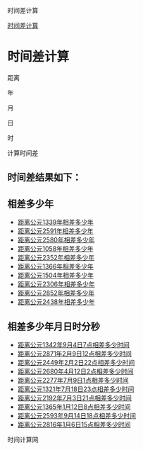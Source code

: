 时间差计算




[时间差计算](./)

时间差计算
=====

距离

年

月

日

时

计算时间差

时间差结果如下：
--------

相差多少年
-----

* [距离公元1339年相差多少年](./?str=1339-1-1hh0)
* [距离公元2591年相差多少年](./?str=2591-1-1hh0)
* [距离公元2580年相差多少年](./?str=2580-1-1hh0)
* [距离公元1058年相差多少年](./?str=1058-1-1hh0)
* [距离公元2352年相差多少年](./?str=2352-1-1hh0)
* [距离公元1366年相差多少年](./?str=1366-1-1hh0)
* [距离公元1504年相差多少年](./?str=1504-1-1hh0)
* [距离公元2306年相差多少年](./?str=2306-1-1hh0)
* [距离公元2852年相差多少年](./?str=2852-1-1hh0)
* [距离公元2438年相差多少年](./?str=2438-1-1hh0)

相差多少年月日时分秒
----------

* [距离公元1342年9月4日7点相差多少时间](./?str=1342-9-4hh7)
* [距离公元2871年2月9日12点相差多少时间](./?str=2871-2-9hh12)
* [距离公元2449年2月2日22点相差多少时间](./?str=2449-2-2hh22)
* [距离公元2680年4月12日2点相差多少时间](./?str=2680-4-12hh2)
* [距离公元2277年7月9日1点相差多少时间](./?str=2277-7-9hh1)
* [距离公元1321年7月18日23点相差多少时间](./?str=1321-7-18hh23)
* [距离公元2192年7月3日21点相差多少时间](./?str=2192-7-3hh21)
* [距离公元1365年1月12日8点相差多少时间](./?str=1365-1-12hh8)
* [距离公元2593年9月14日18点相差多少时间](./?str=2593-9-14hh18)
* [距离公元2816年1月6日15点相差多少时间](./?str=2816-1-6hh15)

时间计算网